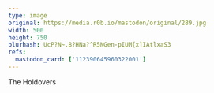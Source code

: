 ```yaml
---
type: image
original: https://media.r0b.io/mastodon/original/289.jpg
width: 500
height: 750
blurhash: UcP?N~.8?HNa?^R5NGen-pIUM{x]IAtlxaS3
refs:
  mastodon_card: ['112390645960322001']
---
```


The Holdovers
